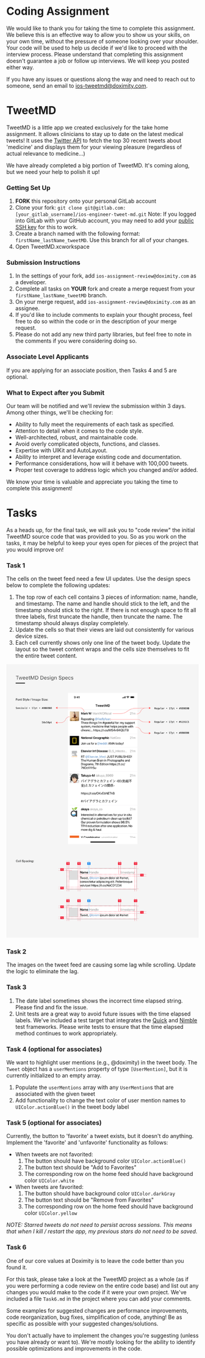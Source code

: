 # Coding Assignment

We would like to thank you for taking the time to complete this assignment. We believe this is an effective way to allow you to show us your skills, on your own time, without the pressure of someone looking over your shoulder. Your code will be used to help us decide if we'd like to proceed with the interview process. Please understand that completing this assignment doesn't guarantee a job or follow up interviews. We will keep you posted either way.

If you have any issues or questions along the way and need to reach out to someone, send an email to [ios-tweetmd@doximity.com](mailto:ios-tweetmd@doximity.com).

# TweetMD

TweetMD is a little app we created exclusively for the take home assignment. It allows clinicians to stay up to date on the latest medical tweets! It uses the [Twitter API](https://dev.twitter.com/rest/public) to fetch the top 30 recent tweets about 'medicine' and displays them for your viewing pleasure (regardless of actual relevance to medicine...)

We have already completed a big portion of TweetMD. It's coming along, but we need your help to polish it up!

### Getting Set Up
1. **FORK** this repository onto your personal GitLab account
2. Clone your fork: `git clone git@gitlab.com:[your_gitlab_username]/ios-engineer-tweet-md.git`
    Note: If you logged into GitLab with your GitHub account, you may need to add your [public SSH key](https://gitlab.com/profile/keys) for this to work.
3. Create a branch named with the following format: `firstName_lastName_tweetMD`. Use this branch for all of your changes.
4. Open TweetMD.xcworkspace

### Submission Instructions
1. In the settings of your fork, add `ios-assignment-review@doximity.com` as a developer.
2. Complete all tasks on  ****YOUR**** fork and create a merge request from your `firstName_lastName_tweetMD` branch.
3. On your merge request, add `ios-assignment-review@doximity.com` as an assignee.
4. If you'd like to include comments to explain your thought process, feel free to do so within the code or in the description of your merge request.
5. Please do not add any new third party libraries, but feel free to note in the comments if you were considering doing so.

### Associate Level Applicants
If you are applying for an associate position, then Tasks 4 and 5 are optional.

### What to Expect after you Submit
Our team will be notified and we'll review the submission within 3 days. Among other things, we'll be checking for:
* Ability to fully meet the requirements of each task as specified.
* Attention to detail when it comes to the code style.
* Well-architected, robust, and maintainable code.
* Avoid overly complicated objects, functions, and classes.
* Expertise with UIKit and AutoLayout.
* Ability to interpret and leverage existing code and documentation.
* Performance considerations, how will it behave with 100,000 tweets.
* Proper test coverage to address logic which you changed and/or added.

We know your time is valuable and appreciate you taking the time to complete this assignment!

# Tasks

As a heads up, for the final task, we will ask you to "code review" the initial TweetMD source code that was provided to you. So as you work on the tasks, it may be helpful to keep your eyes open for pieces of the project that you would improve on! 

### Task 1
The cells on the tweet feed need a few UI updates. Use the design specs below to complete the following updates:
  1. The top row of each cell contains 3 pieces of information: name, handle, and timestamp. The name and handle should stick to the left, and the timestamp should stick to the right. If there is not enough space to fit all three labels, first truncate the handle, then truncate the name. The timestamp should always display completely.
  2. Update the cells so that their views are laid out consistently for various device sizes.
  3. Each cell currently shows only one line of the tweet body. Update the layout so the tweet content wraps and the cells size themselves to fit the entire tweet content.

<img src="screenshots/design-specs.png" />

### Task 2
The images on the tweet feed are causing some lag while scrolling. Update the logic to eliminate the lag.

### Task 3
  1. The date label sometimes shows the incorrect time elapsed string. Please find and fix the issue.
  2. Unit tests are a great way to avoid future issues with the time elapsed labels. We've included a test target that integrates the [Quick](https://github.com/Quick/Quick) and [Nimble](https://github.com/Quick/Nimble) test frameworks. Please write tests to ensure that the time elapsed method continues to work appropriately.

### Task 4 (optional for associates)
We want to highlight user mentions (e.g., @doximity) in the tweet body. The `Tweet` object has a `userMentions` property of type `[UserMention]`, but it is currently initialized to an empty array.

1. Populate the `userMentions` array with any `UserMention`s that are associated with the given tweet
2. Add functionality to change the text color of user mention names to `UIColor.actionBlue()` in the tweet body label

### Task 5 (optional for associates)
Currently, the button to 'favorite' a tweet exists, but it doesn't do anything. Implement the 'favorite' and 'unfavorite' functionality as follows:
  * When tweets are not favorited:
    1. The button should have background color `UIColor.actionBlue()`
    2. The button text should be "Add to Favorites"
    3. The corresponding row on the home feed should have background color `UIColor.white`
  * When tweets are favorited:
    1. The button should have background color `UIColor.darkGray`
    2. The button text should be "Remove from Favorites"
    3. The corresponding row on the home feed should have background color `UIColor.yellow`

*NOTE: Starred tweets do not need to persist across sessions. This means that when I kill / restart the app, my previous stars do not need to be saved.*

### Task 6
One of our core values at Doximity is to leave the code better than you found it. 

For this task, please take a look at the TweetMD project as a whole (as if you were performing a code review on the entire code base) and list out any changes you would make to the code if it were your own project. We've included a file `Task6.md` in the project where you can add your comments.

Some examples for suggested changes are performance improvements, code reorganization, bug fixes, simplification of code, anything! Be as specific as possible with your suggested changes/solutions. 

You don't actually have to implement the changes you're suggesting (unless you have already or want to). We're mostly looking for the ability to identify possible optimizations and improvements in the code.
